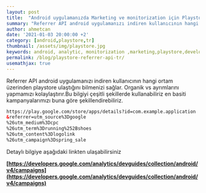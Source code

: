 ```yaml
---
layout: post
title:  "Android uygulamanızda Marketing ve monitorization için Playstore referrer API yı etkin olarak kullanıyor musunuz ?"
summary: "Referrer API android uygulamanızı indiren kullanıcının hangi ortam üzerinden playstore ulaştığını bilmenizi sağlar!"
author: ahmetcan
date: '2021-01-03 20:00:00 +2'
category: [android,playstore,tr]
thumbnail: /assets/img/playstore.jpg
keywords: android, analytic, monitorization ,marketing,playstore,development
permalink: /blog/playstore-referrer-api-tr/
usemathjax: true
---
```


Referrer API android uygulamanızı indiren kullanıcının hangi ortam üzerinden playstore ulaştığını bilmenizi sağlar.
Organik vs ayrımlarını yapmamızı kolaylaştırır.Bu bilgiyi çeşitli şekillerde kullanabiliriz en basiti kampanyalarımızı buna göre şekillendirebiliriz.


```html
https://play.google.com/store/apps/details?id=com.example.application
&referrer=utm_source%3Dgoogle
%26utm_medium%3Dcpc
%26utm_term%3Drunning%252Bshoes
%26utm_content%3Dlogolink
%26utm_campaign%3Dspring_sale
```

Detaylı bilgiye aşağıdaki linkten ulaşabilirsiniz

**[https://developers.google.com/analytics/devguides/collection/android/v4/campaigns](https://developers.google.com/analytics/devguides/collection/android/v4/campaigns)**

